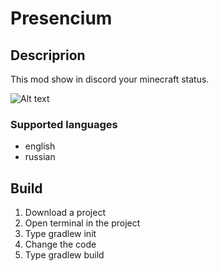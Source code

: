 # Presencium
## Descriprion
This mod show in discord your minecraft status.

![Alt text](https://cdn-raw.modrinth.com/data/iNU1UQcw/images/f05b904ad665d718c6b5e25ce7372bcf99740b96.png)

### Supported languages
- english
- russian

## Build
1. Download a project
2. Open terminal in the project
3. Type gradlew init
4. Change the code
5. Type gradlew build
